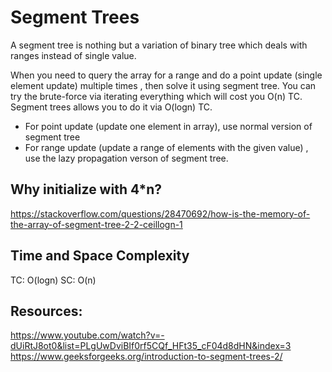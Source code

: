 # Segment Trees

A segment tree is nothing but a variation of binary tree which deals with ranges instead of single value.

When you need to query the array for a range and do a point update (single element update) multiple times , then solve it using segment tree. You can try the brute-force via iterating everything which will cost you O(n) TC. Segment trees allows you to do it via O(logn) TC.

* For point update (update one element in array), use normal version of segment tree
* For range update (update a range of elements with the given value) , use the lazy propagation verson of segment tree.

## Why initialize with 4*n?
https://stackoverflow.com/questions/28470692/how-is-the-memory-of-the-array-of-segment-tree-2-2-ceillogn-1

## Time and Space Complexity
TC: O(logn)
SC: O(n)


## Resources:
https://www.youtube.com/watch?v=-dUiRtJ8ot0&list=PLgUwDviBIf0rf5CQf_HFt35_cF04d8dHN&index=3
https://www.geeksforgeeks.org/introduction-to-segment-trees-2/

